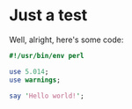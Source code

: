 # Just a test

Well, alright, here's some code:

```perl
#!/usr/bin/env perl

use 5.014;
use warnings;

say 'Hello world!';
```
